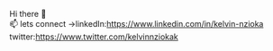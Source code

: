  Hi there 👋  
📫 lets connect ->linkedIn:https://www.linkedin.com/in/kelvin-nzioka
                      twitter:https://www.twitter.com/kelvinnziokak  
                                           
                     
